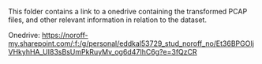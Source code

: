 This folder contains a link to a onedrive containing the transformed PCAP files, and other relevant information in relation to the dataset.

Onedrive: https://noroff-my.sharepoint.com/:f:/g/personal/eddkal53729_stud_noroff_no/Et36BPGOIjVHkyhHA_UI83sBsUmPkRuyMv_og6d47IhC6g?e=3fQzCR
